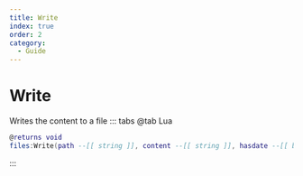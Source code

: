 ```yaml
---
title: Write
index: true
order: 2
category:
  - Guide
---
```


# Write
Writes the content to a file
::: tabs
@tab Lua
```lua
@returns void
files:Write(path --[[ string ]], content --[[ string ]], hasdate --[[ boolean ]])
```

:::